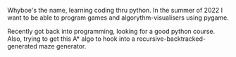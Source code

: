 Whyboe's the name, learning coding thru python. In the summer of 2022 I want to be able to program games and algorythm-visualisers using pygame. 

Recently got back into programming, looking for a good python course. Also, trying to get this A* algo to hook into a recursive-backtracked-generated maze generator.

<!---
Whyboe/Whyboe is a ✨ special ✨ repository because its `README.md` (this file) appears on your GitHub profile.
You can click the Preview link to take a look at your changes.
--->
